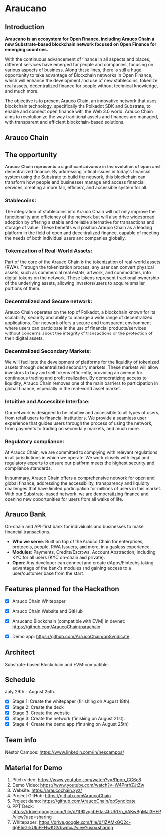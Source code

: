 # Araucano
## Introduction

**Araucano is an ecosystem for Open Finance, including Arauco Chain a new Substrate-based blockchain network focused on Open Finance for emerging countries.**

With the continuous advancement of finance in all aspects and places, different services have emerged for people and companies, focusing on various aspects of business. Along these lines, there is still a huge opportunity to take advantage of Blockchain networks in Open Finance, which will enhance the development and use of new stablecoins, tokenize real assets, decentralized finance for people without technical knowledge, and much more.

The objective is to present Arauco Chain, an innovative network that uses blockchain technology, specifically the Polkadot SDK and Substrate, to enable and connect open finance with the Web 3.0 world. Arauco Chain aims to revolutionize the way traditional assets and finances are managed, with transparent and efficient blockchain-based solutions.

## Arauco Chain

## The opportunity
Arauco Chain represents a significant advance in the evolution of open and decentralized finance. By addressing critical issues in today's financial system using the Substrate to build the network, this blockchain can transform how people and businesses manage and access financial services, creating a more fair, efficient, and accessible system for all.

### Stablecoins: 
The integration of stablecoins into Arauco Chain will not only improve the functionality and efficiency of the network but will also drive widespread adoption by offering a stable and reliable alternative for transactions and storage of value. These benefits will position Arauco Chain as a leading platform in the field of open and decentralized finance, capable of meeting the needs of both individual users and companies globally.

### Tokenization of Real-World Assets:
Part of the core of the Arauco Chain is the tokenization of real-world assets (RWA). Through the tokenization process, any user can convert physical assets, such as commercial real estate, artwork, and commodities, into digital tokens on the network. These tokens represent fractional ownership of the underlying assets, allowing investors/users to acquire smaller portions of them.

### Decentralized and Secure network:
Arauco Chain operates on the top of Polkadot, a blockchain known for its scalability, security and ability to manage a wide range of decentralized applications. Our network offers a secure and transparent environment where users can participate in the use of financial products/services without concerns about the integrity of transactions or the protection of their digital assets.

### Decentralized Secondary Markets:
We will facilitate the development of platforms for the liquidity of tokenized assets through decentralized secondary markets. These markets will allow investors to buy and sell tokens efficiently, providing an avenue for continuous trading and profit realization. By democratizing access to liquidity, Arauco Chain removes one of the main barriers to participation in global finance, especially in the real-world asset market.

### Intuitive and Accessible Interface:
Our network is designed to be intuitive and accessible to all types of users, from retail users to financial institutions. We provide a seamless user experience that guides users through the process of using the network, from payments to trading on secondary markets, and much more.

### Regulatory compliance:
At Arauco Chain, we are committed to complying with relevant regulations in all jurisdictions in which we operate. We work closely with legal and regulatory experts to ensure our platform meets the highest security and compliance standards.

In summary, Arauco Chain offers a comprehensive network for open and global finance, addressing the accessibility, transparency and liquidity challenges that have limited participation for millions of users in this market. With our Substrate-based network, we are democratizing finance and opening new opportunities for users from all walks of life.

## Arauco Bank

On-chain and API-first bank for individuals and businesses to make financial transactions.

- **Who we serve**: Built on top of the Arauco Chain for enterprises, protocols, people, RWA Issuers, and more, in a gasless experience.
- **Modules**: Payments, Credits/Escrows, Account Abstraction, including KYC for all users (KYC on-chain and private).
- **Open**: Any developer can connect and create dApps/Fintechs taking advantage of the bank's modules and gaining access to a user/customer base from the start.


## Features planned for the Hackathon

- [x] Arauco Chain Whitepaper
- [x] Arauco Chain Website and GitHub
- [x] Araucano Blockchain (compatible with EVM) in devnet: https://github.com/AraucoChain/parachain
- [x] Demo app: https://github.com/AraucoChain/opSyndicate


## Architect

Substrate-based Blockchain and EVM-compatible.

## Schedule

July 29th - August 25th.

- [x] Stage 1: Create the whitepaper (finishing on August 18th).
- [x] Stage 2: Create the deck
- [x] Stage 3: Create the website
- [x] Stage 3: Create the network (finishing on August 21st).
- [x] Stage 4: Create the demo app (finishing on August 25th)

## Team info

Néstor Campos: https://www.linkedin.com/in/nescampos/

## Material for Demo
1. Pitch video: https://www.youtube.com/watch?v=81ppp_CC6c8
2. Demo Video: https://www.youtube.com/watch?v=W4PnrhZJtZw
3. Website: https://araucochain.xyz/
4. Project GitHub: https://github.com/AraucoChain
5. Project demo: https://github.com/AraucoChain/opSyndicate
6. PPT Deck: https://drive.google.com/file/d/1f90yqcbE0ar4hUh17n_VAKwBgMJI3HEP/view?usp=sharing
7. Whitepaper: https://drive.google.com/file/d/1ZAMxGQ2c-6gP5iGrkUIuEEHwKGVbwmxJ/view?usp=sharing
